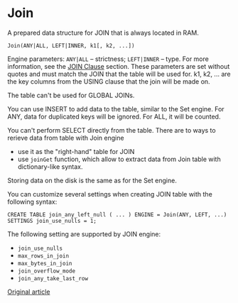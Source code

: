 
# Join

A prepared data structure for JOIN that is always located in RAM.

```
Join(ANY|ALL, LEFT|INNER, k1[, k2, ...])
```

Engine parameters: `ANY|ALL` – strictness; `LEFT|INNER` – type. For more information, see the [JOIN Clause](../../query_language/select.md#select-join) section.
These parameters are set without quotes and must match the JOIN that the table will be used for. k1, k2, ... are the key columns from the USING clause that the join will be made on.

The table can't be used for GLOBAL JOINs.

You can use INSERT to add data to the table, similar to the Set engine. For ANY, data for duplicated keys will be ignored. For ALL, it will be counted.

You can't perform SELECT directly from the table. There are to ways to rerieve data from table with Join engine
* use it as the "right-hand" table for JOIN
* use `joinGet` function, which allow to extract data from Join table with dictionary-like syntax.

Storing data on the disk is the same as for the Set engine.

You can customize several settings when creating JOIN table with the following syntax:
```
CREATE TABLE join_any_left_null ( ... ) ENGINE = Join(ANY, LEFT, ...) SETTINGS join_use_nulls = 1;
```

The following setting are supported by JOIN engine:
* `join_use_nulls`
* `max_rows_in_join`
* `max_bytes_in_join`
* `join_overflow_mode`
* `join_any_take_last_row` 


[Original article](https://clickhouse.yandex/docs/en/operations/table_engines/join/) <!--hide-->

